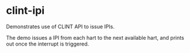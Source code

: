 # clint-ipi

Demonstrates use of CLINT API to issue IPIs.

The demo issues a IPI from each hart to the next available hart,
and prints out once the interrupt is triggered.
